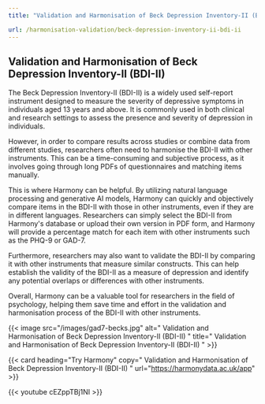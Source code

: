 ```yaml
---
title: "Validation and Harmonisation of Beck Depression Inventory-II (BDI-II)"

url: /harmonisation-validation/beck-depression-inventory-ii-bdi-ii
---
```


## Validation and Harmonisation of Beck Depression Inventory-II (BDI-II)

The Beck Depression Inventory-II (BDI-II) is a widely used self-report instrument designed to measure the severity of depressive symptoms in individuals aged 13 years and above. It is commonly used in both clinical and research settings to assess the presence and severity of depression in individuals.

However, in order to compare results across studies or combine data from different studies, researchers often need to harmonise the BDI-II with other instruments. This can be a time-consuming and subjective process, as it involves going through long PDFs of questionnaires and matching items manually.

This is where Harmony can be helpful. By utilizing natural language processing and generative AI models, Harmony can quickly and objectively compare items in the BDI-II with those in other instruments, even if they are in different languages. Researchers can simply select the BDI-II from Harmony's database or upload their own version in PDF form, and Harmony will provide a percentage match for each item with other instruments such as the PHQ-9 or GAD-7.

Furthermore, researchers may also want to validate the BDI-II by comparing it with other instruments that measure similar constructs. This can help establish the validity of the BDI-II as a measure of depression and identify any potential overlaps or differences with other instruments.

Overall, Harmony can be a valuable tool for researchers in the field of psychology, helping them save time and effort in the validation and harmonisation process of the BDI-II with other instruments. 


{{< image src="/images/gad7-becks.jpg" alt=" Validation and Harmonisation of Beck Depression Inventory-II (BDI-II) " title=" Validation and Harmonisation of Beck Depression Inventory-II (BDI-II) " >}}

{{< card heading="Try Harmony" copy=" Validation and Harmonisation of Beck Depression Inventory-II (BDI-II) " url="https://harmonydata.ac.uk/app" >}}

{{< youtube cEZppTBj1NI >}}



